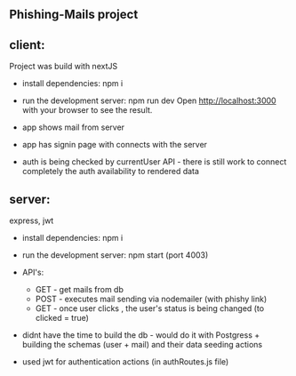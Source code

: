 
## Phishing-Mails project

## client: 
Project was build with nextJS 
* install dependencies: npm i
* run the development server: npm run dev
Open [http://localhost:3000](http://localhost:3000) with your browser to see the result.

* app shows mail from server
* app has signin page with connects with the server
* auth is being checked by currentUser API - there is still work to connect completely the auth availability to rendered data

## server:
express, jwt

* install dependencies: npm i
* run the development server: npm start
(port 4003)

* API's:
    - GET - get mails from db
    - POST - executes mail sending via nodemailer (with phishy link)
    - GET - once user clicks , the user's status is being changed (to clicked = true)
* didnt have the time to build the db - would do it with Postgress + building the schemas (user + mail) and their data seeding actions
* used jwt for authentication actions (in authRoutes.js file)
